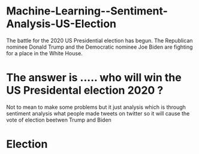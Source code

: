 # Machine-Learning--Sentiment-Analysis-US-Election

The battle for the 2020 US Presidential election has begun. The Republican nominee Donald Trump and the Democratic nominee Joe Biden are fighting for a place in the White House.


# The answer is ..... who will win the US Presidental election 2020 ?

Not to mean to make some problems but it just analysis which is through sentiment analysis what people made tweets on twitter so it will cause the vote of election beetwen Trump and Biden

# Election




